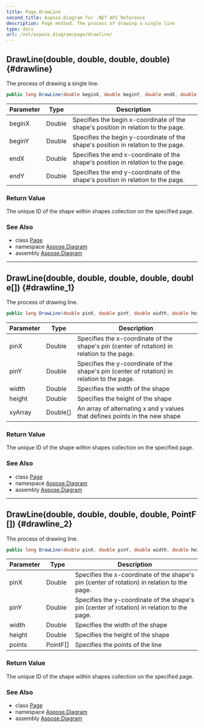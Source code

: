 ```yaml
---
title: Page.DrawLine
second_title: Aspose.Diagram for .NET API Reference
description: Page method. The process of drawing a single line
type: docs
url: /net/aspose.diagram/page/drawline/
---
```

## DrawLine(double, double, double, double) {#drawline}

The process of drawing a single line.

```csharp
public long DrawLine(double beginX, double beginY, double endX, double endY)
```

| Parameter | Type | Description |
| --- | --- | --- |
| beginX | Double | Specifies the begin x-coordinate of the shape's position in relation to the page. |
| beginY | Double | Specifies the begin y-coordinate of the shape's position in relation to the page. |
| endX | Double | Specifies the end x-coordinate of the shape's position in relation to the page. |
| endY | Double | Specifies the end y-coordinate of the shape's position in relation to the page. |

### Return Value

The unique ID of the shape within shapes collection on the specified page.

### See Also

* class [Page](../)
* namespace [Aspose.Diagram](../../page/)
* assembly [Aspose.Diagram](../../../)

---

## DrawLine(double, double, double, double, double[]) {#drawline_1}

The process of drawing line.

```csharp
public long DrawLine(double pinX, double pinY, double width, double height, double[] xyArray)
```

| Parameter | Type | Description |
| --- | --- | --- |
| pinX | Double | Specifies the x-coordinate of the shape's pin (center of rotation) in relation to the page. |
| pinY | Double | Specifies the y-coordinate of the shape's pin (center of rotation) in relation to the page. |
| width | Double | Specifies the width of the shape |
| height | Double | Specifies the height of the shape |
| xyArray | Double[] | An array of alternating x and y values that defines points in the new shape |

### Return Value

The unique ID of the shape within shapes collection on the specified page.

### See Also

* class [Page](../)
* namespace [Aspose.Diagram](../../page/)
* assembly [Aspose.Diagram](../../../)

---

## DrawLine(double, double, double, double, PointF[]) {#drawline_2}

The process of drawing line.

```csharp
public long DrawLine(double pinX, double pinY, double width, double height, PointF[] points)
```

| Parameter | Type | Description |
| --- | --- | --- |
| pinX | Double | Specifies the x-coordinate of the shape's pin (center of rotation) in relation to the page. |
| pinY | Double | Specifies the y-coordinate of the shape's pin (center of rotation) in relation to the page. |
| width | Double | Specifies the width of the shape |
| height | Double | Specifies the height of the shape |
| points | PointF[] | Specifies the points of the line |

### Return Value

The unique ID of the shape within shapes collection on the specified page.

### See Also

* class [Page](../)
* namespace [Aspose.Diagram](../../page/)
* assembly [Aspose.Diagram](../../../)


